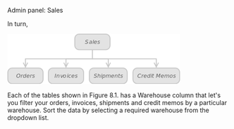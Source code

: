 Admin panel: Sales

In turn,

![Figure 8.1. These tables contain warehouse column that can be used to quickly filter the entries presented in the tables.](Warehouse_Figure_8_1.png)
 

Each of the tables shown in Figure 8.1. has a Warehouse column that let's you filter your orders, invoices, shipments and credit memos by a particular warehouse. Sort the data by selecting a required warehouse from the dropdown list.
